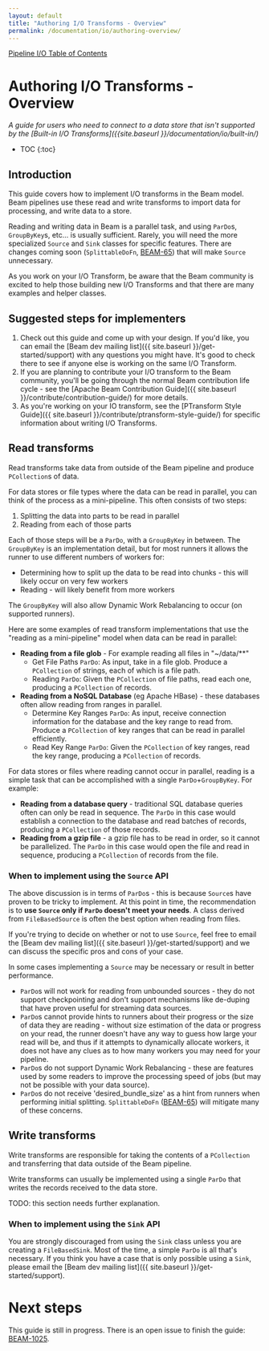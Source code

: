 ```yaml
---
layout: default
title: "Authoring I/O Transforms - Overview"
permalink: /documentation/io/authoring-overview/
---
```


[Pipeline I/O Table of Contents]({{site.baseurl}}/documentation/io/io-toc/)

# Authoring I/O Transforms - Overview

_A guide for users who need to connect to a data store that isn't supported by the [Built-in I/O Transforms]({{site.baseurl }}/documentation/io/built-in/)_


* TOC
{:toc}

## Introduction
This guide covers how to implement I/O transforms in the Beam model. Beam pipelines use these read and write transforms to import data for processing, and write data to a store.

Reading and writing data in Beam is a parallel task, and using `ParDo`s, `GroupByKey`s, etc... is usually sufficient. Rarely, you will need the more specialized `Source` and `Sink` classes for specific features. There are changes coming soon (`SplittableDoFn`, [BEAM-65](https://issues.apache.org/jira/browse/BEAM-65)) that will make `Source` unnecessary.

As you work on your I/O Transform, be aware that the Beam community is excited to help those building new I/O Transforms and that there are many examples and helper classes.


## Suggested steps for implementers
1. Check out this guide and come up with your design. If you'd like, you can email the [Beam dev mailing list]({{ site.baseurl }}/get-started/support) with any questions you might have. It's good to check there to see if anyone else is working on the same I/O Transform.
2. If you are planning to contribute your I/O transform to the Beam community, you'll be going through the normal Beam contribution life cycle - see the [Apache Beam Contribution Guide]({{ site.baseurl }}/contribute/contribution-guide/) for more details.
3. As you're working on your IO transform, see the [PTransform Style Guide]({{ site.baseurl }}/contribute/ptransform-style-guide/) for specific information about writing I/O Transforms.


## Read transforms
Read transforms take data from outside of the Beam pipeline and produce `PCollection`s of data.

For data stores or file types where the data can be read in parallel, you can think of the process as a mini-pipeline. This often consists of two steps:
1. Splitting the data into parts to be read in parallel
2. Reading from each of those parts

Each of those steps will be a `ParDo`, with a `GroupByKey` in between. The `GroupByKey` is an implementation detail, but for most runners it allows the runner to use different numbers of workers for:
* Determining how to split up the data to be read into chunks - this will likely occur on very few workers
* Reading - will likely benefit from more workers

The `GroupByKey` will also allow Dynamic Work Rebalancing to occur (on supported runners).

Here are some examples of read transform implementations that use the "reading as a mini-pipeline" model when data can be read in parallel:
* **Reading from a file glob** - For example reading all files in "~/data/**"
  * Get File Paths `ParDo`: As input, take in a file glob. Produce a `PCollection` of strings, each of which is a file path.
  * Reading `ParDo`: Given the `PCollection` of file paths, read each one, producing a `PCollection` of records.
* **Reading from a NoSQL Database** (eg Apache HBase) - these databases often allow reading from ranges in parallel.
  * Determine Key Ranges `ParDo`: As input, receive connection information for the database and the key range to read from. Produce a `PCollection` of key ranges that can be read in parallel efficiently.
  * Read Key Range `ParDo`: Given the `PCollection` of key ranges, read the key range, producing a `PCollection` of records.

For data stores or files where reading cannot occur in parallel, reading is a simple task that can be accomplished with a single `ParDo`+`GroupByKey`. For example:
* **Reading from a database query** - traditional SQL database queries often can only be read in sequence. The `ParDo` in this case would establish a connection to the database and read batches of records, producing a `PCollection` of those records.
* **Reading from a gzip file** - a gzip file has to be read in order, so it cannot be parallelized. The `ParDo` in this case would open the file and read in sequence, producing a `PCollection` of records from the file.


### When to implement using the `Source` API
The above discussion is in terms of `ParDo`s - this is because `Source`s have proven to be tricky to implement. At this point in time, the recommendation is to **use  `Source` only if `ParDo` doesn't meet your needs**. A class derived from `FileBasedSource` is often the best option when reading from files.

 If you're trying to decide on whether or not to use `Source`, feel free to email the [Beam dev mailing list]({{ site.baseurl }}/get-started/support) and we can discuss the specific pros and cons of your case.

In some cases implementing a `Source` may be necessary or result in better performance.
* `ParDo`s will not work for reading from unbounded sources - they do not support checkpointing and don't support mechanisms like de-duping that have proven useful for streaming data sources.
* `ParDo`s cannot provide hints to runners about their progress or the size of data they are reading -  without size estimation of the data or progress on your read, the runner doesn't have any way to guess how large your read will be, and thus if it attempts to dynamically allocate workers, it does not have any clues as to how many workers you may need for your pipeline.
* `ParDo`s do not support Dynamic Work Rebalancing - these are features used by some readers to improve the processing speed of jobs (but may not be possible with your data source).
* `ParDo`s do not receive 'desired_bundle_size' as a hint from runners when performing initial splitting.
`SplittableDoFn` ([BEAM-65](https://issues.apache.org/jira/browse/BEAM-65)) will mitigate many of these concerns.


## Write transforms
Write transforms are responsible for taking the contents of a `PCollection` and transferring that data outside of the Beam pipeline.

Write transforms can usually be implemented using a single `ParDo` that writes the records received to the data store.

TODO: this section needs further explanation.

### When to implement using the `Sink` API
You are strongly discouraged from using the `Sink` class unless you are creating a `FileBasedSink`. Most of the time, a simple `ParDo` is all that's necessary. If you think you have a case that is only possible using a `Sink`, please email the [Beam dev mailing list]({{ site.baseurl }}/get-started/support).

# Next steps

This guide is still in progress. There is an open issue to finish the guide: [BEAM-1025](https://issues.apache.org/jira/browse/BEAM-1025).

<!-- TODO: commented out until this content is ready.
For more details on actual implementation, continue with one of the the language specific guides:

* [Authoring I/O Transforms - Python]({{site.baseurl }}/documentation/io/authoring-python/)
* [Authoring I/O Transforms - Java]({{site.baseurl }}/documentation/io/authoring-java/)
-->
